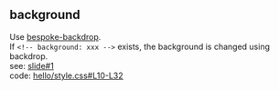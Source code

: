 <!-- background: sample-background -->

## background
Use [bespoke-backdrop](https://github.com/bespokejs/bespoke-backdrop).  
If `<!-- background: xxx -->` exists, the background is changed using backdrop.  
see: [slide#1](https://github.com/abouthiroppy/slides/blame/master/src/slides/hello/slides/4-repository/6-background.md#L1)  
code: [hello/style.css#L10-L32](https://github.com/abouthiroppy/slides/blob/57147e0a577f878543ede2d61bde8f8144302ce8/src/slides/hello/style.css#L10-L32)
